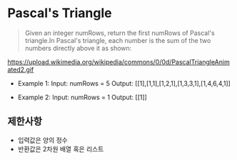# Pascal's Triangle

>Given an integer numRows, return the first numRows of Pascal's triangle.In Pascal's triangle, each number is the sum of the two numbers directly above it as shown:

https://upload.wikimedia.org/wikipedia/commons/0/0d/PascalTriangleAnimated2.gif

-  Example 1:
Input: numRows = 5
Output: [[1],[1,1],[1,2,1],[1,3,3,1],[1,4,6,4,1]]

- Example 2: 
Input: numRows = 1
Output: [[1]]



## 제한사항
- 입력값은 양의 정수
- 반환값은 2차원 배열 혹은 리스트